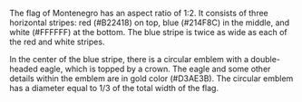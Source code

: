 The flag of Montenegro has an aspect ratio of 1:2. It consists of three horizontal stripes: red (#B22418) on top, blue (#214F8C) in the middle, and white (#FFFFFF) at the bottom. The blue stripe is twice as wide as each of the red and white stripes.

In the center of the blue stripe, there is a circular emblem with a double-headed eagle, which is topped by a crown. The eagle and some other details within the emblem are in gold color (#D3AE3B). The circular emblem has a diameter equal to 1/3 of the total width of the flag.